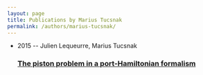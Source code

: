 ```yaml
---
layout: page
title: Publications by Marius Tucsnak
permalink: /authors/marius-tucsnak/
---
```


<ul class="post-list">
<li><span class='post-meta'>2015 -- Julien Lequeurre, Marius Tucsnak</span><h3><a class='post-link' href='../../the-piston-problem-in-a-port-hamiltonian-formalism'>The piston problem in a port-Hamiltonian formalism</a></h3></li>

</ul>
